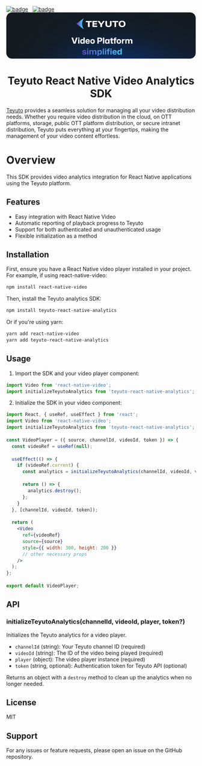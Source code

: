 [![badge](https://img.shields.io/twitter/follow/teyuto?style=social)](https://twitter.com/intent/follow?screen_name=teyuto) &nbsp; [![badge](https://img.shields.io/github/stars/Teyuto/teyuto-player-sdk?style=social)](https://github.com/Teyuto/teyuto-player-sdk)
![](https://github.com/Teyuto/.github/blob/production/assets/img/banner.png?raw=true)
<h1 align="center">Teyuto React Native Video Analytics SDK</h1>

[Teyuto](https://teyuto.com) provides a seamless solution for managing all your video distribution needs. Whether you require video distribution in the cloud, on OTT platforms, storage, public OTT platform distribution, or secure intranet distribution, Teyuto puts everything at your fingertips, making the management of your video content effortless.

# Overview

This SDK provides video analytics integration for React Native applications using the Teyuto platform.

## Features

- Easy integration with React Native Video
- Automatic reporting of playback progress to Teyuto
- Support for both authenticated and unauthenticated usage
- Flexible initialization as a method

## Installation

First, ensure you have a React Native video player installed in your project. For example, if using react-native-video:

```bash
npm install react-native-video
```

Then, install the Teyuto analytics SDK:

```bash
npm install teyuto-react-native-analytics
```

Or if you're using yarn:

```bash
yarn add react-native-video
yarn add teyuto-react-native-analytics
```

## Usage

1. Import the SDK and your video player component:

```javascript
import Video from 'react-native-video';
import initializeTeyutoAnalytics from 'teyuto-react-native-analytics';
```

2. Initialize the SDK in your video component:

```jsx
import React, { useRef, useEffect } from 'react';
import Video from 'react-native-video';
import initializeTeyutoAnalytics from 'teyuto-react-native-analytics';

const VideoPlayer = ({ source, channelId, videoId, token }) => {
  const videoRef = useRef(null);

  useEffect(() => {
    if (videoRef.current) {
      const analytics = initializeTeyutoAnalytics(channelId, videoId, videoRef.current, token);

      return () => {
        analytics.destroy();
      };
    }
  }, [channelId, videoId, token]);

  return (
    <Video
      ref={videoRef}
      source={source}
      style={{ width: 300, height: 200 }}
      // other necessary props
    />
  );
};

export default VideoPlayer;
```

## API

### initializeTeyutoAnalytics(channelId, videoId, player, token?)

Initializes the Teyuto analytics for a video player.

- `channelId` (string): Your Teyuto channel ID (required)
- `videoId` (string): The ID of the video being played (required)
- `player` (object): The video player instance (required)
- `token` (string, optional): Authentication token for Teyuto API  (optional)

Returns an object with a `destroy` method to clean up the analytics when no longer needed.

## License

MIT

## Support

For any issues or feature requests, please open an issue on the GitHub repository.
